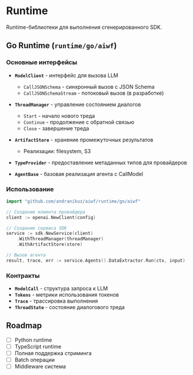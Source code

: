 # Runtime

Runtime-библиотеки для выполнения сгенерированного SDK.

## Go Runtime (`runtime/go/aiwf`)

### Основные интерфейсы

- **`ModelClient`** - интерфейс для вызова LLM
  - `CallJSONSchema` - синхронный вызов с JSON Schema
  - `CallJSONSchemaStream` - потоковый вызов (в разработке)

- **`ThreadManager`** - управление состоянием диалогов
  - `Start` - начало нового треда
  - `Continue` - продолжение с обратной связью
  - `Close` - завершение треда

- **`ArtifactStore`** - хранение промежуточных результатов
  - Реализации: filesystem, S3

- **`TypeProvider`** - предоставление метаданных типов для провайдеров

- **`AgentBase`** - базовая реализация агента с CallModel

### Использование

```go
import "github.com/andranikuz/aiwf/runtime/go/aiwf"

// Создание клиента провайдера
client := openai.NewClient(config)

// Создание сервиса SDK
service := sdk.NewService(client)
    .WithThreadManager(threadManager)
    .WithArtifactStore(store)

// Вызов агента
result, trace, err := service.Agents().DataExtractor.Run(ctx, input)
```

### Контракты

- **`ModelCall`** - структура запроса к LLM
- **`Tokens`** - метрики использования токенов
- **`Trace`** - трассировка выполнения
- **`ThreadState`** - состояние диалогового треда

## Roadmap

- [ ] Python runtime
- [ ] TypeScript runtime
- [ ] Полная поддержка стриминга
- [ ] Batch операции
- [ ] Middleware система
